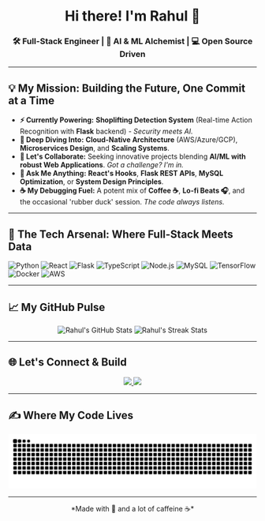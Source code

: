 <h1 align="center">Hi there! I'm Rahul 🚀</h1>
<h3 align="center">🛠️ Full-Stack Engineer | 🧠 AI & ML Alchemist | 💻 Open Source Driven</h3>

---

## **💡 My Mission: Building the Future, One Commit at a Time**

- **⚡ Currently Powering:** **Shoplifting Detection System** (Real-time Action Recognition with **Flask** backend) - *Security meets AI.*
- **🌱 Deep Diving Into:** **Cloud-Native Architecture** (AWS/Azure/GCP), **Microservices Design**, and **Scaling Systems**.
- **🤝 Let's Collaborate:** Seeking innovative projects blending **AI/ML with robust Web Applications**. *Got a challenge? I'm in.*
- **📢 Ask Me Anything:** **React's Hooks**, **Flask REST APIs**, **MySQL Optimization**, or **System Design Principles**.
- **☕ My Debugging Fuel:** A potent mix of **Coffee ☕**, **Lo-fi Beats 🎧**, and the occasional 'rubber duck' session. *The code always listens.*

---

## **🧠 The Tech Arsenal: Where Full-Stack Meets Data**

<p align="left">
  <img src="https://img.shields.io/badge/Python-3776AB?style=for-the-badge&logo=python&logoColor=white" alt="Python" />
  <img src="https://img.shields.io/badge/React-61DAFB?style=for-the-badge&logo=react&logoColor=black" alt="React" />
  <img src="https://img.shields.io/badge/Flask-000000?style=for-the-badge&logo=flask&logoColor=white" alt="Flask" />
  <img src="https://img.shields.io/badge/TypeScript-007ACC?style=for-the-badge&logo=typescript&logoColor=white" alt="TypeScript" />
  <img src="https://img.shields.io/badge/Node.js-339933?style=for-the-badge&logo=nodedotjs&logoColor=white" alt="Node.js" />
  <img src="https://img.shields.io/badge/MySQL-4479A1?style=for-the-badge&logo=mysql&logoColor=white" alt="MySQL" />
  
  <img src="https://img.shields.io/badge/TensorFlow-FF6F00?style=for-the-badge&logo=tensorflow&logoColor=white" alt="TensorFlow" />
  <img src="https://img.shields.io/badge/Docker-2496ED?style=for-the-badge&logo=docker&logoColor=white" alt="Docker" />
  <img src="https://img.shields.io/badge/AWS-232F3E?style=for-the-badge&logo=amazon-aws&logoColor=white" alt="AWS" />
</p>

---

## **📈 My GitHub Pulse**

<p align="center">
  <img src="https://github-readme-stats.vercel.app/api?username=rahulawasthi128&show_icons=true&theme=gotham&hide_border=true&count_private=true" alt="Rahul's GitHub Stats" height="180em" />
  <img src="https://github-readme-streak-stats.herokuapp.com/?user=rahulawasthi128&theme=gotham&hide_border=true" alt="Rahul's Streak Stats" height="180em" />
</p>

---

## **🌐 Let's Connect & Build**

<p align="center">
  <a href="https://linkedin.com/in/rahulawathi128" target="_blank">
    <img src="https://img.shields.io/badge/-LinkedIn-0A66C2?style=for-the-badge&logo=linkedin&logoColor=white"/>
  </a>
  <a href="mailto:rahulawasthi128@gmail.com" target="_blank">
    <img src="https://img.shields.io/badge/-Email-D14836?style=for-the-badge&logo=gmail&logoColor=white"/>
  </a>
  <!-- <a href="https://twitter.com/your-twitter" target="_blank">
    <img src="https://img.shields.io/badge/-Twitter-1DA1F2?style=for-the-badge&logo=twitter&logoColor=white"/>
  </a> -->
</p>

---

## **✍️ Where My Code Lives**

<p align="center">
  <img src="https://github.com/rahulawasthi128/rahulawasthi128/blob/output/github-contribution-grid-snake.svg" alt="GitHub Contribution Snake" />
</p>

---
<p align="center">
  *Made with 💖 and a lot of caffeine ☕*
</p>
